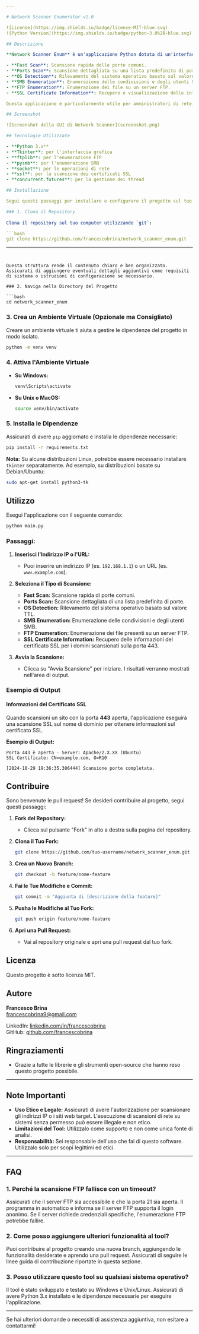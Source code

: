 ```yaml
---

# Network Scanner Enumerator v2.0

![License](https://img.shields.io/badge/license-MIT-blue.svg)  
![Python Version](https://img.shields.io/badge/python-3.8%2B-blue.svg)

## Descrizione

**Network Scanner Enum** è un'applicazione Python dotata di un'interfaccia grafica che consente di eseguire vari tipi di scansioni di rete su un indirizzo IP o URL specificato. Le funzionalità includono:

- **Fast Scan**: Scansione rapida delle porte comuni.
- **Ports Scan**: Scansione dettagliata su una lista predefinita di porte.
- **OS Detection**: Rilevamento del sistema operativo basato sul valore TTL.
- **SMB Enumeration**: Enumerazione delle condivisioni e degli utenti SMB.
- **FTP Enumeration**: Enumerazione dei file su un server FTP.
- **SSL Certificate Information**: Recupero e visualizzazione delle informazioni sui certificati SSL per i domini scansionati sulla porta 443.

Questa applicazione è particolarmente utile per amministratori di rete, professionisti della sicurezza informatica e appassionati che desiderano monitorare e analizzare le reti in modo efficace e intuitivo.

## Screenshot

![Screenshot della GUI di Network Scanner](screenshot.png)

## Tecnologie Utilizzate

- **Python 3.x**
- **Tkinter**: per l'interfaccia grafica
- **ftplib**: per l'enumerazione FTP
- **pysmb**: per l'enumerazione SMB
- **socket**: per le operazioni di rete
- **ssl**: per la scansione dei certificati SSL
- **concurrent.futures**: per la gestione dei thread

## Installazione

Segui questi passaggi per installare e configurare il progetto sul tuo sistema locale.

### 1. Clona il Repository
 
Clona il repository sul tuo computer utilizzando `git`:

```bash
git clone https://github.com/francescobrina/network_scanner_enum.git
```

---
```


Questa struttura rende il contenuto chiaro e ben organizzato. Assicurati di aggiungere eventuali dettagli aggiuntivi come requisiti di sistema o istruzioni di configurazione se necessario.

### 2. Naviga nella Directory del Progetto

```bash
cd network_scanner_enum
```

### 3. Crea un Ambiente Virtuale (Opzionale ma Consigliato)

Creare un ambiente virtuale ti aiuta a gestire le dipendenze del progetto in modo isolato.

```bash
python -m venv venv
```

### 4. Attiva l'Ambiente Virtuale

- **Su Windows:**

  ```bash
  venv\Scripts\activate
  ```

- **Su Unix o MacOS:**

  ```bash
  source venv/bin/activate
  ```

### 5. Installa le Dipendenze

Assicurati di avere `pip` aggiornato e installa le dipendenze necessarie:

```bash
pip install -r requirements.txt
```

**Nota:** Su alcune distribuzioni Linux, potrebbe essere necessario installare `tkinter` separatamente. Ad esempio, su distribuzioni basate su Debian/Ubuntu:

```bash
sudo apt-get install python3-tk
```

## Utilizzo

Esegui l'applicazione con il seguente comando:

```bash
python main.py
```

### Passaggi:

1. **Inserisci l'Indirizzo IP o l'URL:**
   - Puoi inserire un indirizzo IP (es. `192.168.1.1`) o un URL (es. `www.example.com`).

2. **Seleziona il Tipo di Scansione:**
   - **Fast Scan:** Scansione rapida di porte comuni.
   - **Ports Scan:** Scansione dettagliata di una lista predefinita di porte.
   - **OS Detection:** Rilevamento del sistema operativo basato sul valore TTL.
   - **SMB Enumeration:** Enumerazione delle condivisioni e degli utenti SMB.
   - **FTP Enumeration:** Enumerazione dei file presenti su un server FTP.
   - **SSL Certificate Information:** Recupero delle informazioni del certificato SSL per i domini scansionati sulla porta 443.

3. **Avvia la Scansione:**
   - Clicca su "Avvia Scansione" per iniziare. I risultati verranno mostrati nell'area di output.

### Esempio di Output

#### Informazioni del Certificato SSL

Quando scansioni un sito con la porta **443** aperta, l'applicazione eseguirà una scansione SSL sul nome di dominio per ottenere informazioni sul certificato SSL.

**Esempio di Output:**

```
Porta 443 è aperta - Server: Apache/2.X.XX (Ubuntu)
SSL Certificate: CN=example.com, O=R10

[2024-10-29 19:36:35.306444] Scansione porte completata.
```

## Contribuire

Sono benvenute le pull request! Se desideri contribuire al progetto, segui questi passaggi:

1. **Fork del Repository:**
   - Clicca sul pulsante "Fork" in alto a destra sulla pagina del repository.

2. **Clona il Tuo Fork:**

   ```bash
   git clone https://github.com/tuo-username/network_scanner_enum.git
   ```

3. **Crea un Nuovo Branch:**

   ```bash
   git checkout -b feature/nome-feature
   ```

4. **Fai le Tue Modifiche e Commit:**

   ```bash
   git commit -m "Aggiunta di [descrizione della feature]"
   ```

5. **Pusha le Modifiche al Tuo Fork:**

   ```bash
   git push origin feature/nome-feature
   ```

6. **Apri una Pull Request:**
   - Vai al repository originale e apri una pull request dal tuo fork.

## Licenza

Questo progetto è sotto licenza MIT.

## Autore

**Francesco Brina**  
[francescobrina9@gmail.com](mailto:francescobrina9@gmail.com)  

LinkedIn: [linkedin.com/in/francescobrina](https://linkedin.com/in/francescobrina)  
GitHub: [github.com/francescobrina](https://github.com/francescobrina)

## Ringraziamenti

- Grazie a tutte le librerie e gli strumenti open-source che hanno reso questo progetto possibile.
---

## Note Importanti

- **Uso Etico e Legale:** Assicurati di avere l'autorizzazione per scansionare gli indirizzi IP o i siti web target. L'esecuzione di scansioni di rete su sistemi senza permesso può essere illegale e non etico.
- **Limitazioni del Tool:** Utilizzalo come supporto e non come unica fonte di analisi.
- **Responsabilità:** Sei responsabile dell'uso che fai di questo software. Utilizzalo solo per scopi legittimi ed etici.

---

## FAQ

### 1. Perché la scansione FTP fallisce con un timeout?

Assicurati che il server FTP sia accessibile e che la porta 21 sia aperta. Il programma in automatico e informa se il server FTP supporta il login anonimo. Se il server richiede credenziali specifiche, l'enumerazione FTP potrebbe fallire.

### 2. Come posso aggiungere ulteriori funzionalità al tool?

Puoi contribuire al progetto creando una nuova branch, aggiungendo le funzionalità desiderate e aprendo una pull request. Assicurati di seguire le linee guida di contribuzione riportate in questa sezione.

### 3. Posso utilizzare questo tool su qualsiasi sistema operativo?

Il tool è stato sviluppato e testato su Windows e Unix/Linux. Assicurati di avere Python 3.x installato e le dipendenze necessarie per eseguire l'applicazione.

---

Se hai ulteriori domande o necessiti di assistenza aggiuntiva, non esitare a contattarmi!
``` 
